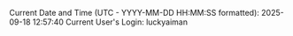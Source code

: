 Current Date and Time (UTC - YYYY-MM-DD HH:MM:SS formatted): 2025-09-18 12:57:40
Current User's Login: luckyaiman
